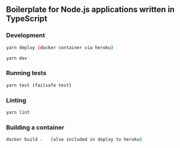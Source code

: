 ## Boilerplate for Node.js applications written in TypeScript

### Development

```bash
yarn deploy (docker container via heroku)
```

```bash
yarn dev
```

### Running tests

```bash
yarn test (failsafe test)
```

### Linting

```bash
yarn lint
```

### Building a container

```bash
docker build .   (also included in deploy to heroku)
```

